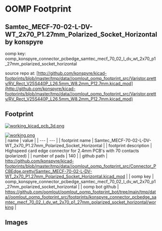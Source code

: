 # OOMP Footprint  
## Samtec_MECF-70-02-L-DV-WT_2x70_P1.27mm_Polarized_Socket_Horizontal  by konspyre  
  
oomp key: oomp_konspyre_connector_pcbedge_samtec_mecf_70_02_l_dv_wt_2x70_p1_27mm_polarized_socket_horizontal  
  
source repo at: [http://github.com/konspyre/kicad-footprints/blob/master/tmp/data//oomlout_oomp_footprint_src/Varistor.pretty/RV_Rect_V25S440P_L26.5mm_W8.2mm_P12.7mm.kicad_mod](http://github.com/konspyre/kicad-footprints/blob/master/tmp/data//oomlout_oomp_footprint_src/Varistor.pretty/RV_Rect_V25S440P_L26.5mm_W8.2mm_P12.7mm.kicad_mod)  
## Footprint  
  
[![working_kicad_pcb_3d.png](working_kicad_pcb_3d_600.png)](working_kicad_pcb_3d.png)  
  
[![working.png](working_600.png)](working.png)  
| name | value | 
| --- | --- | 
| footprint name | Samtec_MECF-70-02-L-DV-WT_2x70_P1.27mm_Polarized_Socket_Horizontal | 
| footprint description | Highspeed card edge connector for 2.4mm PCB's with 70 contacts (polarized) | 
| number of pads | 140 | 
| github path | http://github.com/konspyre/kicad-footprints/blob/master/tmp/data//oomlout_oomp_footprint_src/Connector_PCBEdge.pretty/Samtec_MECF-70-02-L-DV-WT_2x70_P1.27mm_Polarized_Socket_Horizontal.kicad_mod | 
| oomp key | oomp_konspyre_connector_pcbedge_samtec_mecf_70_02_l_dv_wt_2x70_p1_27mm_polarized_socket_horizontal | 
| oomp bot github | https://github.com/oomlout/oomlout_oomp_footprint_bot/tree/main/tmp/data//oomlout_oomp_footprint_src/footprints/konspyre_connector_pcbedge_samtec_mecf_70_02_l_dv_wt_2x70_p1_27mm_polarized_socket_horizontal/working | 
## Images  
